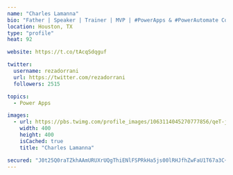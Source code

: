 ```yaml
---
name: "Charles Lamanna"
bio: "Father | Speaker | Trainer | MVP | #PowerApps & #PowerAutomate Community Super User | YouTuber Right-pointing triangle http://youtube.com/c/rezadorrani | Learn - Share - Clockwise rightwards and leftwards open circle arrows"
location: Houston, TX
type: "profile"
heat: 92

website: https://t.co/tAcqSdqguf

twitter:
  username: rezadorrani
  url: https://twitter.com/rezadorrani
  followers: 2515

topics:
  - Power Apps

images:
  - url: https://pbs.twimg.com/profile_images/1063114045270777856/qeT-jpWr_400x400.jpg
    width: 400
    height: 400
    isCached: true
    title: "Charles Lamanna"

secured: "J0t25Q0raTZkhAAmURUXrUQgThiENlFSPRkHa5js00lRHJfhZwFaU1T67a3C+zrqRWpPgVg9T3qbqVz1MuWeBmDJszV/AJfRfvOVMhlQYmMDkAJuxbPqm6+bOCc+Pp8BJ0Sm24kLvbR6M/PPSA/z86GLETLUKKCn/q6Vu4zAgD/Da2JptWLPvglSblKo6WKJzsGY78UwQXLpWY+IAovhnLJjUtkXU8RzBY8F7RrBMCx0t4JHSdwucqNnnaJBPjWH7W0ci287gcCx2qlWvuS1wC8eoXz+U9oTUDPsK91SHDU7NeUBN0BRcDqm2w+9xFCQFRplm5FIL+2qY4XLlKy8vG1X8mQcbSASTtk+eUwyTpKZ+Qbm1CLETS4RNFtK3NrqnuR8B0j2A8h5O9J7sZCcQJiVTGQsCl/eOkeweHERaa4=;Z69wqFB250wJHN/ik/FmQQ=="
---
```


